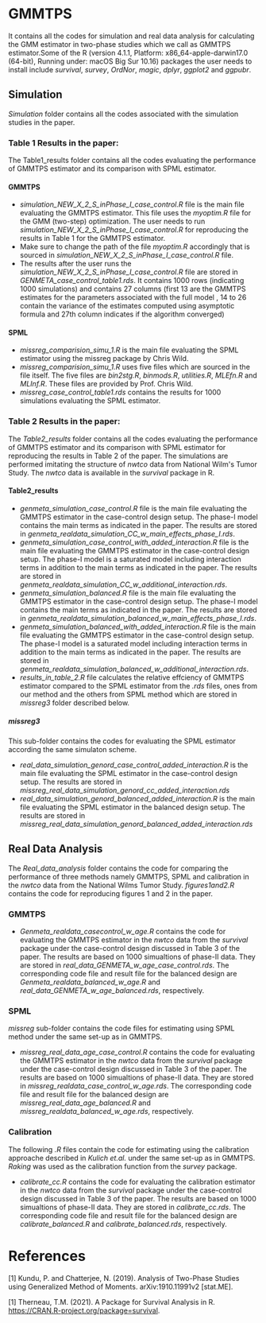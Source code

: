 # GMMTPS
It contains all the codes for simulation and real data analysis for calculating the GMM estimator in two-phase studies which we call as GMMTPS estimator.Some of the R (version 4.1.1, Platform: x86_64-apple-darwin17.0 (64-bit), Running under: macOS Big Sur 10.16) packages the user needs to install include *survival*, *survey*, *OrdNor*, *magic*, *dplyr*, *ggplot2* and *ggpubr*.
## Simulation
*Simulation* folder contains all the codes associated with the simulation studies in the paper.
### Table 1 Results in the paper:
The Table1_results folder contains all the codes evaluating the performance of GMMTPS estimator and its comparison with SPML estimator.  
#### GMMTPS
- *simulation_NEW_X_2_S_inPhase_I_case_control.R* file is the main file evaluating the GMMTPS estimator. This file uses the *myoptim.R* file for the GMM (two-step) optimization. The user needs to run *simulation_NEW_X_2_S_inPhase_I_case_control.R* for reproducing the results in Table 1 for the GMMTPS estimator.
-  Make sure to change the path of the file *myoptim.R* accordingly that is sourced in *simulation_NEW_X_2_S_inPhase_I_case_control.R* file.
- The results after the user runs the *simulation_NEW_X_2_S_inPhase_I_case_control.R* file are stored in *GENMETA_case_control_table1.rds*. It contains 1000 rows (indicating 1000 simulations) and contains 27 columns (first 13 are the GMMTPS estimates for the parameters associated with the full model , 14 to 26 contain the variance of the estimates computed using asymptotic formula and 27th column indicates if the algorithm converged) 
#### SPML
- *missreg_comparision_simu_1.R* is the main file evaluating the SPML estimator using the missreg package by Chris Wild.
- *missreg_comparision_simu_1.R* uses five files which are sourced in the file itself. The five files are *bin2stg.R*, *binmods.R*, *utilities.R*, *MLEfn.R* and *MLInf.R*. These files are provided by Prof. Chris Wild.
- *missreg_case_control_table1.rds* contains the results for 1000 simulations evaluating the SPML estimator.
### Table 2 Results in the paper:
The *Table2_results* folder contains all the codes evaluating the performance of GMMTPS estimator and its comparison with SPML estimator for reproducing the results in Table 2 of the paper. The simulations are performed imitating the structure of *nwtco* data from National Wilm's Tumor Study. The *nwtco* data is available in the *survival* package in R.
#### Table2_results
- *genmeta_simulation_case_control.R* file is the main file evaluating the GMMTPS estimator in the case-control design setup. The phase-I model contains the main terms as indicated in the paper. The results are stored in *genmeta_realdata_simulation_CC_w_main_effects_phase_I.rds*.
- *genmeta_simulation_case_control_with_added_interaction.R* file is the main file evaluating the GMMTPS estimator in the case-control design setup. The phase-I model is a saturated model including interaction terms in addition to the main terms as indicated in the paper. The results are stored in *genmeta_realdata_simulation_CC_w_additional_interaction.rds*.
- *genmeta_simulation_balanced.R* file is the main file evaluating the GMMTPS estimator in the case-control design setup. The phase-I model contains the main terms as indicated in the paper. The results are stored in *genmeta_realdata_simulation_balanced_w_main_effects_phase_I.rds*.
- *genmeta_simulation_balanced_with_added_interaction.R* file is the main file evaluating the GMMTPS estimator in the case-control design setup. The phase-I model is a saturated model including interaction terms in addition to the main terms as indicated in the paper. The results are stored in *genmeta_realdata_simulation_balanced_w_additional_interaction.rds*. 
- *results_in_table_2.R* file calculates the relative effciency of GMMTPS estimator compared to the SPML estimator from the *.rds* files, ones from our method and the others from SPML method which are stored in *missreg3* folder described below.
##### missreg3
This sub-folder contains the codes for evaluating the SPML estimator according the same simulaton scheme.
- *real_data_simulation_genord_case_control_added_interaction.R* is the main file evaluating the SPML estimator in the case-control design setup. The results are stored in *missreg_real_data_simulation_genord_cc_added_interaction.rds*
- *real_data_simulation_genord_balanced_added_interaction.R* is the main file evaluating the SPML estimator in the balanced design setup. The results are stored in *missreg_real_data_simulation_genord_balanced_added_interaction.rds*
## Real Data Analysis
The *Real_data_analysis* folder contains the code for comparing the performance of three methods namely GMMTPS, SPML and calibration in the *nwtco* data from the National Wilms Tumor Study. *figures1and2.R* contains the code for reproducing figures 1 and 2 in the paper.
### GMMTPS
- *Genmeta_realdata_casecontrol_w_age.R* contains the code for evaluating the GMMTPS estimator in the *nwtco* data from the *survival* package under the case-control design discussed in Table 3 of the paper. The results are based on 1000 simualtions of phase-II data. They are stored in *real_data_GENMETA_w_age_case_control.rds*. The corresponding code file and result file for the balanced design are *Genmeta_realdata_balanced_w_age.R* and *real_data_GENMETA_w_age_balanced.rds*, respectively.
### SPML
*missreg* sub-folder contains the code files for estimating using SPML method under the same set-up as in GMMTPS.  
- *missreg_real_data_age_case_control.R* contains the code for evaluating the GMMTPS estimator in the *nwtco* data from the *survival* package under the case-control design discussed in Table 3 of the paper. The results are based on 1000 simualtions of phase-II data. They are stored in *missreg_realdata_case_control_w_age.rds*. The corresponding code file and result file for the balanced design are *missreg_real_data_age_balanced.R* and *missreg_realdata_balanced_w_age.rds*, respectively.
### Calibration
The following *.R* files contain the code for estimating using the calibration approache described in *Kulich et.al.* under the same set-up as in GMMTPS. *Raking* was used as the calibration function from the *survey* package.
- *calibrate_cc.R* contains the code for evaluating the calibration estimator in the *nwtco* data from the *survival* package under the case-control design discussed in Table 3 of the paper. The results are based on 1000 simualtions of phase-II data. They are stored in *calibrate_cc.rds*. The corresponding code file and result file for the balanced design are *calibrate_balanced.R* and *calibrate_balanced.rds*, respectively.

# References
<a id="1">[1]</a> 
Kundu, P. and Chatterjee, N. (2019). 
Analysis of Two-Phase Studies using Generalized Method of Moments. 
arXiv:1910.11991v2 [stat.ME].

<a id="2">[1]</a> 
Therneau, T.M. (2021). 
A Package for Survival Analysis in R. 
https://CRAN.R-project.org/package=survival.
